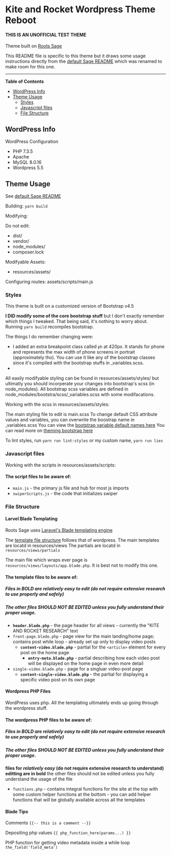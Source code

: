 # Kite and Rocket Wordpress Theme Reboot
#### THIS IS AN UNOFFICIAL TEST THEME

Theme built on [Roots Sage](https://roots.io/sage/)

This README file is specific to this theme but it draws some usage instructions directly from the [default Sage README](roots-sage-README.md) which was renamed to make room for this one.

---

**Table of Contents**
<!-- TOC -->

- [WordPress Info](#wordpress-info)
- [Theme Usage](#theme-usage)
  - [Styles](#styles)
  - [Javascript files](#javascript-files)
  - [File Structure](#file-structure)

<!-- /TOC -->


## WordPress Info

WordPress Configuration
* PHP 7.3.5
* Apache
* MySQL 8.0.16
* Wordpress 5.5

## Theme Usage

See [default Sage README](roots-sage-README.md)

Building:
`yarn build`

Modifying:

Do not edit:
* dist/
* vendor/
* node_modules/
* composer.lock

Modifyable Assets:
* resources/assets/

Configuring routes:
assets/scripts/main.js

### Styles

This theme is built on a customized version of Bootstrap v4.5

**I DID modify some of the core bootstrap stuff** but I don't exactly remember which things I tweaked.
That being said, it's nothing to worry about.  Running `yarn build` recompiles bootstrap.

The things I do remember changing were:
* I added an extra breakpoint class called `ph` at 420px.  It stands for phone and represents the max width of phone screens in portrait (approximately tho). You can use it like any of the bootstrap classes since it's compiled with the bootstrap stuffs in _variables.scss.
*

All easily modifyable styling can be found in resources/assets/styles/ but ultimatly you should incorperate your changes into bootstrap's scss (in node_modules).  All bootstrap scss variables are defined in node_modules/bootstra/scss/_variables.scss with some modifacations.

Working with the scss in resources/assets/styles:

The main styling file to edit is main.scss
To change default CSS attribute values and variables, you can overwrite the boostrap name in _variables.scss
You can view the [bootstrap variable default names here](https://github.com/twbs/bootstrap/blob/v4-dev/scss/_variables.scss)
You can read more on [theming bootstrap here](https://getbootstrap.com/docs/4.5/getting-started/theming/)

To lint styles, run `yarn run lint:styles` or my custom name, `yarn run lies`

### Javascript files

Working with the scripts in resources/assets/scripts:
#### The script files to be aware of:

* `main.js` - the primary js file and hub for most js imports
* `swiperScripts.js` - the code that initializes swiper


### File Structure

#### Larvel Blade Templating
Roots Sage uses [Laravel's Blade templating engine](https://laravel.com/docs/5.8/blade)

The [template file structure](https://roots.io/docs/sage/9.x/blade-templates/#passing-data-to-templates) follows that of wordpress.
The main templates are locatd in resources/views
The partials are locatd in `resources/views/partials`

The main file which wraps ever page is `resources/views/layouts/app.blade.php`.  It is best not to modify this one.

#### The template files to be aware of:
##### Files in BOLD are *relatively easy to edit* (do not require extensive research to use properly and safely)
##### The other files SHOULD NOT BE EDITED unless you fully understand their proper usage.

* **`header.blade.php`** - the page header for all views - currently the "KITE AND ROCKET RESEARCH" text
* `front-page.blade.php` - page view for the main landing/home page; contains post while loop - already set up only to display video posts
  - **`content-video.blade.php`** - partial for the `<article>` element for every post on the home page
    - **`entry-meta.blade.php`** - partial describing how each video post will be displayed on the home page in even more detail
* `single-video.blade.php` - page for a singluar video-post page
  - **`content-single-video.blade.php`** - the partial for displaying a specific video post on its own page

#### Wordpress PHP Files

WordPress uses php.  All the templating ultimately ends up going through the wordpress stuff.

#### The wordpress PHP files to be aware of:
##### Files in BOLD are *relatively easy to edit* (do not require extensive research to use properly and safely)
##### The other files SHOULD NOT BE EDITED unless you fully understand their proper usage.
**files for *relatively easy* (do not require extensive research to understand) editting are in bold** the other files should not be edited unless you fully understand the usage of the file
* `functions.php` - contains integral functions for the site at the top with some custom helper functions at the bottom - you can add helper functions that will be globally available across all the templates

#### Blade Tips

Comments
`{{-- this is a comment --}}`

Depositing php values
`{{ php_function_here(params...) }}`

PHP function for getting video metadata inside a while loop
`the_field('field_meta')`
